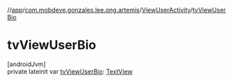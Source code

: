 //[app](../../../index.md)/[com.mobdeve.gonzales.lee.ong.artemis](../index.md)/[ViewUserActivity](index.md)/[tvViewUserBio](tv-view-user-bio.md)

# tvViewUserBio

[androidJvm]\
private lateinit var [tvViewUserBio](tv-view-user-bio.md): [TextView](https://developer.android.com/reference/kotlin/android/widget/TextView.html)
